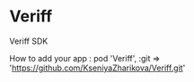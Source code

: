 # Veriff
Veriff SDK

How to add your app :  pod 'Veriff', :git => 'https://github.com/KseniyaZharikova/Veriff.git'
